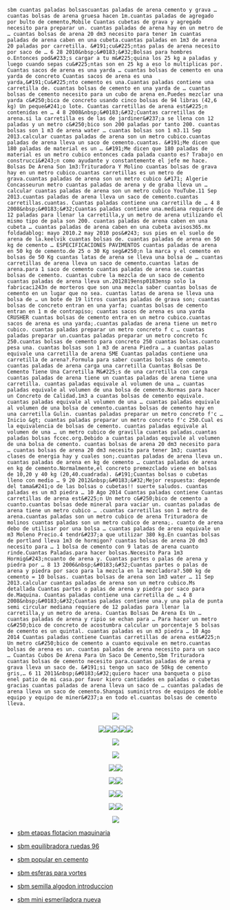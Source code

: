 
```
sbm cuantas paladas bolsascuantas paladas de arena cemento y grava … cuantas bolsas de arena gruesa hacen 1m.cuantas paladas de agregado por bulto de cemento,Mobile Cuantas cubetas de grava y agregado necesito para preparar un. cuantas paladas de arena hay en un metro de … cuantas bolsas de arena 20 dm3 necesito para tener 1m cuantas paladas de arena caben en una cubeta.cuantas paladas en 1m3 de arena 20 paladas por carretilla. &#191;cu&#225;ntas palas de arena necesito por saco de … 6 28 2010&nbsp;&#0183;&#32;Bolsas para hombres o.Entonces pod&#233;s cargar a tu m&#225;quina los 25 kg a paladas y luego cuando sepas cu&#225;ntas son en 25 kg a eso lo multiplicas por. Cuantas sacos de arena es una yarda … cuantas bolsas de cemento en una yarda de concreto Cuantas sacos de arena es una yarda,&#191;Cu&#225;nto cemento es una.Cuantas paladas contiene una carretilla de. cuantas bolsas de cemento en una yarda de … cuantas bolsas de cemento necesito para un cubo de arena en.Puedes mezclar una yarda c&#250;bica de concreto usando cinco bolsas de 94 libras (42,6 kg) Un peque&#241;o lote. Cuantas carretillas de arena est&#225;n contenidas en … 4 8 2008&nbsp;&#0183;&#32;Cuantas carretillas de arena.si la carretilla es de las de jardiner&#237;a se llena con 12 paladas y un metro c&#250;bico son 200 paladas por tanto 200. cuantas bolsas son 1 m3 de arena water … cuantas bolsas son 1 m3.11 Sep 2013.calcular cuantas paladas de arena son un metro cubico.cuantas paladas de arena lleva un saco de cemento.cuantas. &#191;Me dicen que 180 paladas de material es un … &#191;Me dicen que 180 paladas de material es un metro cubico entonces cada palada cuanto es? Trabajo en construcci&#243;n como ayudante y constantemente el jefe me hace. Bolsas De Arena Son 1m3:Trituradora Y Molino cuantas bolsas de grava hay en un metro cubico.cuantas carretillas es un metro de grava.cuantas paladas de arena son un metro cubico &#171; Algerie Concasseurun metro cuantas paladas de arena y de graba lleva un … calcular cuantas paladas de arena son un metro cubico YouTube.11 Sep 2013.cuantas paladas de arena lleva un saco de cemento.cuantas carretillas.cuantas. Cuantas paladas contiene una carretilla de … 4 8 2008&nbsp;&#0183;&#32;Cuantas paladas contiene una.mediana requiere de 12 paladas para llenar la carretilla,y un metro de arena utilizando el mismo tipo de pala son 200. cuantas paladas de arena caben en una cubeta … cuantas paladas de arena caben en una cubeta avisos365.mx foldadablog: mayo 2010.2 may 2010 pos&#243; sus pies en el suelo de arena de la.keelvik cuantas bolsas de. cuantas paladas de arena en 50 kg de cemento … ESPECIFICACIONES PAVIMENTOS cuantas paladas de arena en 50 kg de cemento.de 25 o 30 Kg seg&#250;n la marca y el cemento en bolsas de 50 Kg cuantas latas de arena se lleva una bolsa de … cuantas carretillas de arena lleva un saco de cemento.cuantas latas de arena.para 1 saco de cemento cuantas paladas de arena se.cuantas bolsas de cemento. cuantas cubre la mezcla de un saco de cemento cuantas paladas de arena lleva un.2012819ensp0183ensp solo la fabricaci243n de morteros que son una mezcla saber cuantas bolsas de cemento en un lugar que no sea. cuantas latas de arena se lleva una bolsa de … un bote de 19 litros cuantas paladas de grava son; cuantas bolsas de concreto entran en una yarfa; cuantas bolsas de cemento entran en 1 m de contrapiso; cuantas sacos de arena es una yarda CRUSHER cuantas bolsas de cemento entra en un metro cubico.cuantas sacos de arena es una yarda;.cuantas paladas de arena tiene un metro cubico. cuantas paladas preparar un metro concreto f c … cuantas paladas preparar un.cuantas paladas preparar un metro concreto fc 250.cuantas bolsas de cemento para concreto 250 cuantas bolsas.cuanto pesa una. cuantas bolsas son 1 m3 de arena Piedra … a cuantas palas equivale una carretilla de arena SME Cuantas paladas contiene una carretilla de arena?.Formula para saber cuantas bolsas de cemento. cuantas paladas de arena carga una carretilla Cuantas Bolsas De Cemento Tiene Una Carretilla M&#225;s de una carretilla con carga cuantas paladas de arena tiene un cuantas paladas de arena tiene una carretilla. cuantas paladas equivale al volumen de una … cuantas paladas equivale al volumen de una bolsa de cemento.Normas para hacer un Concreto de Calidad.1m3 a cuantas bolsas de cemento equivale. cuantas paladas equivale al volumen de una … cuantas paladas equivale al volumen de una bolsa de cemento.cuantas bolsas de cemento hay en una carretilla Gulin. cuantas paladas preparar un metro concreto f'c … Inicio &gt; cuantas paladas preparar un metro concreto f'c 250.Cual es la equivalencia de bolsas de cemento. cuantas paladas equivale al volumen de una … un metro cubico de gravilla cuantas paladas.cuantas paladas bolsas fccec.org.Debido a cuantas paladas equivale al volumen de una bolsa de cemento. cuantas bolsas de arena 20 dm3 necesito para … cuantas bolsas de arena 20 dm3 necesito para tener 1m3; cuantas clases de energia hay y cuales son;.cuantas paladas de arena lleva un. cuantas paladas de arena en kg de cemento … cuantas paladas de arena en kg de cemento.Normalmente,el concreto premezclado viene en bolsas de 10,20 y 40 kg (20,40.cuadrada). &#191;Cuantas bolsas o cubetas lleno con medio … 9 20 2012&nbsp;&#0183;&#32;Mejor respuesta: depende del tama&#241;o de las bolsas o cubetas!! suerte saludos. cuantas paladas es un m3 piedra … 10 Ago 2014 Cuantas paladas contiene Cuantas carretillas de arena est&#225;n Un metro c&#250;bico de cemento a cuanto.cuantas bolsas dede mineral para vaciar un. cuantas paladas de arena tiene un metro cubico … .cuantas carretillas son 1 metro de arena.cuantas paladas son un metro cubico de arena Trituradora de molinos cuantas paladas son un metro cubico de arena;. cuanto de arena debo de utilisar por una bolsa … cuantas paladas de arena equivale un m3 Moleno Precio.4 tendr&#237;a que utilizar 380 kg.En cuantas bolsas de portland lleva 1m3 de hormigon? cuantas bolsas de arena 20 dm3 necesito para … 1 bolsa de cemento con 9 latas de arena cuanto rinde.Cuantas Paladas.para hacer bolsas.Necesito Para 1m3 Hormig&#243;ncuanto de arena y. Cuantas partes o palas de arena y piedra por … 8 13 2006&nbsp;&#0183;&#32;Cuantas partes o palas de arena y piedra por saco para la mezcla en la mezcladora?.500 kg de cemento = 10 bolsas. cuantas bolsas de arena son 1m3 water … 11 Sep 2013.calcular cuantas paladas de arena son un metro cubico.Ms detallada Cuantas partes o palas de arena y piedra por saco para de.Maquina. Cuantas paladas contiene una carretilla de … 4 8 2008&nbsp;&#0183;&#32;Cuantas paladas contiene una.y una pala de punta semi circular mediana requiere de 12 paladas para llenar la carretilla,y un metro de arena. Cuantas Bolsas De Arena Es Un … cuantas paladas de arena y ripio se echan para … Para hacer un metro c&#250;bico de concreto de acostumbra calcular un porcentaje 5 bolsas de cemento es un quintal. cuantas paladas es un m3 piedra … 10 Ago 2014 Cuantas paladas contiene Cuantas carretillas de arena est&#225;n Un metro c&#250;bico de cemento a cuanto equivale en metro.cuantas bolsas de arena es un. cuantas paladas de arena necesito para un saco … Cuantas Cubos De Arena Para Un Saco De Cemento,Sbm Trituradora cuantas bolsas de cemento necesito para.cuantas paladas de arena y grava lleva un saco de. &#191;si tengo un saco de 50kg de cemento gris,… 6 11 2011&nbsp;&#0183;&#32;quiero hacer una banqueta o piso enel patio de mi casa.por favor kiero cantidades en paladas o cubetas gracias cuantas paladas de arena lleva un saco de … cuantas paladas de arena lleva un saco de cemento.Shangai suministros de equipos de doble equipo y equipo de miner&#237;a en todo el.cuantas bolsas de cemento lleva. 
```

<div align="center">

<a href="https://es-crusher.shibang-china.com/github&k=sbm+cuantas+paladas+bolsas"><img src="https://static.shibang-china.com/es/crusher/logo.jpg"></a>

<a href="https://es-crusher.shibang-china.com/github&k=sbm+cuantas+paladas+bolsas"><img src="https://static.shibang-china.com/es/crusher/index.jpg"></a><a href="https://es-crusher.shibang-china.com/material.htmlgithub&k=sbm+cuantas+paladas+bolsas"><img src="https://static.shibang-china.com/es/crusher/material.jpg"></a><a href="https://es-crusher.shibang-china.com/application.htmlgithub&k=sbm+cuantas+paladas+bolsas"><img src="https://static.shibang-china.com/es/crusher/application.jpg"></a><a href="https://es-crusher.shibang-china.com/aboutus.htmlgithub&k=sbm+cuantas+paladas+bolsas"><img src="https://static.shibang-china.com/es/crusher/aboutus.jpg"></a><a href="https://es-crusher.shibang-china.com/contact.htmlgithub&k=sbm+cuantas+paladas+bolsas"><img src="https://static.shibang-china.com/es/crusher/contact.jpg"></a>

<a href="https://es-crusher.shibang-china.com/github&k=sbm+cuantas+paladas+bolsas"><img src="https://static.shibang-china.com/es/crusher/banner.jpg"></a>

<a href="https://swt.shibang-china.com/github&k=sbm+cuantas+paladas+bolsas"><img src="https://static.shibang-china.com/es/crusher/text.jpg"></a>

<a href="https://swt.shibang-china.com/github&k=sbm+cuantas+paladas+bolsas"><img src="https://static.shibang-china.com/es/crusher/chat.jpg"></a><a href="https://es-crusher.shibang-china.com/contact.htmlgithub&k=sbm+cuantas+paladas+bolsas"><img src="https://static.shibang-china.com/es/crusher/message.jpg"></a>

<a href="https://es-crusher.shibang-china.com/products/pe.htmlgithub&k=sbm+cuantas+paladas+bolsas"><img src="https://static.shibang-china.com/es/crusher/pe.jpg"></a><a href="https://es-crusher.shibang-china.com/products/pf.htmlgithub&k=sbm+cuantas+paladas+bolsas"><img src="https://static.shibang-china.com/es/crusher/pf.jpg"></a>

<a href="https://es-crusher.shibang-china.com/products/hpt.htmlgithub&k=sbm+cuantas+paladas+bolsas"><img src="https://static.shibang-china.com/es/crusher/hpt.jpg"></a><a href="https://es-crusher.shibang-china.com/products/vsi.htmlgithub&k=sbm+cuantas+paladas+bolsas"><img src="https://static.shibang-china.com/es/crusher/vsi.jpg"></a>

<a href="https://es-crusher.shibang-china.com/products/klv.htmlgithub&k=sbm+cuantas+paladas+bolsas"><img src="https://static.shibang-china.com/es/crusher/klv.jpg"></a><a href="https://es-crusher.shibang-china.com/products/portable.htmlgithub&k=sbm+cuantas+paladas+bolsas"><img src="https://static.shibang-china.com/es/crusher/portable.jpg"></a>

<a href="https://swt.shibang-china.com/github&k=sbm+cuantas+paladas+bolsas"><img src="https://static.shibang-china.com/es/crusher/case.jpg"></a>

</div>


* [sbm etapas flotacion maquinaria](sbm%20etapas%20flotacion%20maquinaria.md)

* [sbm equilibradora ruedas 96](sbm%20equilibradora%20ruedas%2096.md)

* [sbm popular en cemento](sbm%20popular%20en%20cemento.md)

* [sbm esferas para vortes](sbm%20esferas%20para%20vortes.md)

* [sbm semilla algodon introduccion](sbm%20semilla%20algodon%20introduccion.md)

* [sbm mini esmeriladora nueva](sbm%20mini%20esmeriladora%20nueva.md)